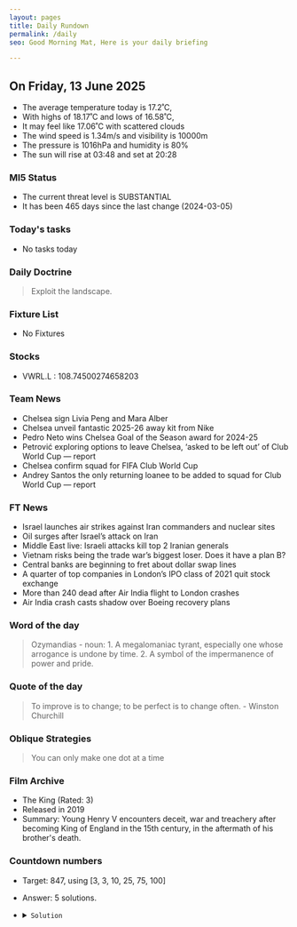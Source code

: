 ```yaml
---
layout: pages
title: Daily Rundown
permalink: /daily
seo: Good Morning Mat, Here is your daily briefing

---
```


<!-- weather_marker starts -->
## On Friday, 13 June 2025

- The average temperature today is 17.2˚C,
- With highs of 18.17˚C and lows of 16.58˚C,
- It may feel like 17.06˚C with scattered clouds
- The wind speed is 1.34m/s and visibility is 10000m
- The pressure is 1016hPa and humidity is 80%
- The sun will rise at 03:48 and set at 20:28

<!-- weather_marker ends -->

### MI5 Status
<!-- threat_marker starts -->
- The current threat level is <span class="highlighter">SUBSTANTIAL</span>
- It has been 465 days since the last change (2024-03-05)

<!-- threat_marker ends -->

### Today's tasks
<!-- task_marker starts -->
- No tasks today
<!-- task_marker ends -->

### Daily Doctrine
<!-- doctrine_marker starts -->
> Exploit the landscape.
<!-- doctrine_marker ends -->

### Fixture List

<!-- fixture_marker starts -->
- No Fixtures
<!-- fixture_marker ends -->

### Stocks

<!-- stocks_marker starts -->

- VWRL.L : 108.74500274658203 

<!-- stocks_marker ends -->

### Team News
<!-- news_marker starts -->

- Chelsea sign Livia Peng and Mara Alber
- Chelsea unveil fantastic 2025-26 away kit from Nike
- Pedro Neto wins Chelsea Goal of the Season award for 2024-25
- Petrović exploring options to leave Chelsea, ‘asked to be left out’ of Club World Cup — report
- Chelsea confirm squad for FIFA Club World Cup
- Andrey Santos the only returning loanee to be added to squad for Club World Cup — report

<!-- news_marker ends -->

### FT News

<!-- ftnews_marker starts -->

- Israel launches air strikes against Iran commanders and nuclear sites
- Oil surges after Israel’s attack on Iran
- Middle East live: Israeli attacks kill top 2 Iranian generals
- Vietnam risks being the trade war’s biggest loser. Does it have a plan B?
- Central banks are beginning to fret about dollar swap lines
- A quarter of top companies in London’s IPO class of 2021 quit stock exchange
- More than 240 dead after Air India flight to London crashes
- Air India crash casts shadow over Boeing recovery plans

<!-- ftnews_marker ends -->

### Word of the day

<!-- word_marker starts -->

 > Ozymandias - noun: 1. A megalomaniac tyrant, especially one whose arrogance is undone by time. 2. A symbol of the impermanence of power and pride.

<!-- word_marker ends -->

### Quote of the day
<!-- quote_marker starts -->

> To improve is to change; to be perfect is to change often. - Winston Churchill

<!-- quote_marker ends -->

### Oblique Strategies
<!-- eno_marker starts -->
> You can only make one dot at a time

<!-- eno_marker ends -->

### Film Archive

<!-- film_marker starts -->
- The King (Rated: 3)
- Released in 2019
- Summary: Young Henry V encounters deceit, war and treachery after becoming King of England in the 15th century, in the aftermath of his brother's death.
<!-- film_marker ends -->

### Countdown numbers
<!-- game_marker starts -->

- Target: 847, using [3, 3, 10, 25, 75, 100]
- Answer: 5 solutions.

- <details><summary><code>Solution</code></summary>

  Solution: 100 x 10 - 25 x 3 - 75 - 3

   </details>

<!-- game_marker ends -->
